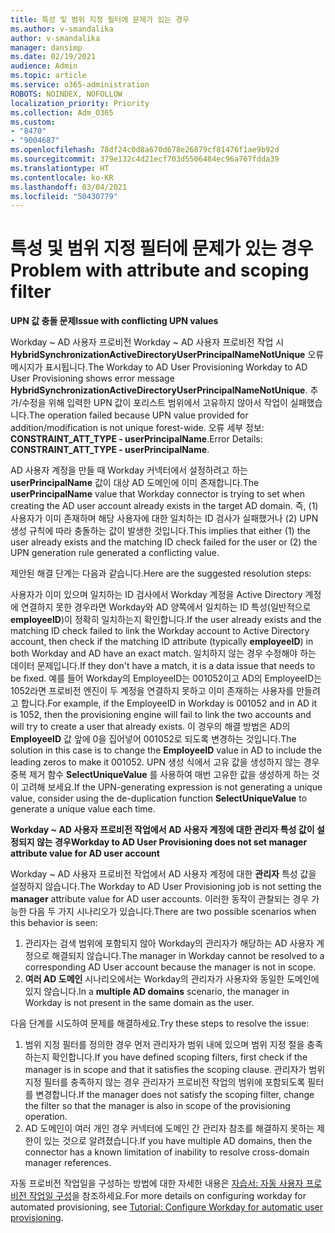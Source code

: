 ```yaml
---
title: 특성 및 범위 지정 필터에 문제가 있는 경우
ms.author: v-smandalika
author: v-smandalika
manager: dansimp
ms.date: 02/19/2021
audience: Admin
ms.topic: article
ms.service: o365-administration
ROBOTS: NOINDEX, NOFOLLOW
localization_priority: Priority
ms.collection: Adm_O365
ms.custom:
- "8470"
- "9004687"
ms.openlocfilehash: 78df24c0d8a670d678e26879cf81476f1ae9b92d
ms.sourcegitcommit: 379e132c4d21ecf703d5506484ec96a767fdda39
ms.translationtype: HT
ms.contentlocale: ko-KR
ms.lasthandoff: 03/04/2021
ms.locfileid: "50430779"
---
```

# <a name="problem-with-attribute-and-scoping-filter"></a><span data-ttu-id="9ba38-102">특성 및 범위 지정 필터에 문제가 있는 경우</span><span class="sxs-lookup"><span data-stu-id="9ba38-102">Problem with attribute and scoping filter</span></span>

<span data-ttu-id="9ba38-103">**UPN 값 충돌 문제**</span><span class="sxs-lookup"><span data-stu-id="9ba38-103">**Issue with conflicting UPN values**</span></span>

<span data-ttu-id="9ba38-104">Workday ~ AD 사용자 프로비전 Workday ~ AD 사용자 프로비전 작업 시 **HybridSynchronizationActiveDirectoryUserPrincipalNameNotUnique** 오류 메시지가 표시됩니다.</span><span class="sxs-lookup"><span data-stu-id="9ba38-104">The Workday to AD User Provisioning Workday to AD User Provisioning shows error message **HybridSynchronizationActiveDirectoryUserPrincipalNameNotUnique**.</span></span> <span data-ttu-id="9ba38-105">추가/수정을 위해 입력한 UPN 값이 포리스트 범위에서 고유하지 않아서 작업이 실패했습니다.</span><span class="sxs-lookup"><span data-stu-id="9ba38-105">The operation failed because UPN value provided for addition/modification is not unique forest-wide.</span></span> <span data-ttu-id="9ba38-106">오류 세부 정보: **CONSTRAINT_ATT_TYPE - userPrincipalName**.</span><span class="sxs-lookup"><span data-stu-id="9ba38-106">Error Details: **CONSTRAINT_ATT_TYPE - userPrincipalName**.</span></span>

<span data-ttu-id="9ba38-107">AD 사용자 계정을 만들 때 Workday 커넥터에서 설정하려고 하는 **userPrincipalName** 값이 대상 AD 도메인에 이미 존재합니다.</span><span class="sxs-lookup"><span data-stu-id="9ba38-107">The **userPrincipalName** value that Workday connector is trying to set when creating the AD user account already exists in the target AD domain.</span></span> <span data-ttu-id="9ba38-108">즉, (1) 사용자가 이미 존재하며 해당 사용자에 대한 일치하는 ID 검사가 실패했거나 (2) UPN 생성 규칙에 따라 충돌하는 값이 발생한 것입니다.</span><span class="sxs-lookup"><span data-stu-id="9ba38-108">This implies that either (1) the user already exists and the matching ID check failed for the user or (2) the UPN generation rule generated a conflicting value.</span></span>

<span data-ttu-id="9ba38-109">제안된 해결 단계는 다음과 같습니다.</span><span class="sxs-lookup"><span data-stu-id="9ba38-109">Here are the suggested resolution steps:</span></span>

<span data-ttu-id="9ba38-110">사용자가 이미 있으며 일치하는 ID 검사에서 Workday 계정을 Active Directory 계정에 연결하지 못한 경우라면 Workday와 AD 양쪽에서 일치하는 ID 특성(일반적으로 **employeeID**)이 정확히 일치하는지 확인합니다.</span><span class="sxs-lookup"><span data-stu-id="9ba38-110">If the user already exists and the matching ID check failed to link the Workday account to Active Directory account, then check if the matching ID attribute (typically **employeeID**) in both Workday and AD have an exact match.</span></span> <span data-ttu-id="9ba38-111">일치하지 않는 경우 수정해야 하는 데이터 문제입니다.</span><span class="sxs-lookup"><span data-stu-id="9ba38-111">If they don't have a match, it is a data issue that needs to be fixed.</span></span> <span data-ttu-id="9ba38-112">예를 들어 Workday의 EmployeeID는 001052이고 AD의 EmployeeID는 1052라면 프로비전 엔진이 두 계정을 연결하지 못하고 이미 존재하는 사용자를 만들려고 합니다.</span><span class="sxs-lookup"><span data-stu-id="9ba38-112">For example, if the EmployeeID in Workday is 001052 and in AD it is 1052, then the provisioning engine will fail to link the two accounts and will try to create a user that already exists.</span></span> <span data-ttu-id="9ba38-113">이 경우의 해결 방법은 AD의 **EmployeeID** 값 앞에 0을 집어넣어 001052로 되도록 변경하는 것입니다.</span><span class="sxs-lookup"><span data-stu-id="9ba38-113">The solution in this case is to change the **EmployeeID** value in AD to include the leading zeros to make it 001052.</span></span>
<span data-ttu-id="9ba38-114">UPN 생성 식에서 고유 값을 생성하지 않는 경우 중복 제거 함수 **SelectUniqueValue** 를 사용하여 매번 고유한 값을 생성하게 하는 것이 고려해 보세요.</span><span class="sxs-lookup"><span data-stu-id="9ba38-114">If the UPN-generating expression is not generating a unique value, consider using the de-duplication function **SelectUniqueValue** to generate a unique value each time.</span></span>

<span data-ttu-id="9ba38-115">**Workday ~ AD 사용자 프로비전 작업에서 AD 사용자 계정에 대한 관리자 특성 값이 설정되지 않는 경우**</span><span class="sxs-lookup"><span data-stu-id="9ba38-115">**Workday to AD User Provisioning does not set manager attribute value for AD user account**</span></span>

<span data-ttu-id="9ba38-116">Workday ~ AD 사용자 프로비전 작업에서 AD 사용자 계정에 대한 **관리자** 특성 값을 설정하지 않습니다.</span><span class="sxs-lookup"><span data-stu-id="9ba38-116">The Workday to AD User Provisioning job is not setting the **manager** attribute value for AD user accounts.</span></span> <span data-ttu-id="9ba38-117">이러한 동작이 관찰되는 경우 가능한 다음 두 가지 시나리오가 있습니다.</span><span class="sxs-lookup"><span data-stu-id="9ba38-117">There are two possible scenarios when this behavior is seen:</span></span>

1. <span data-ttu-id="9ba38-118">관리자는 검색 범위에 포함되지 않아 Workday의 관리자가 해당하는 AD 사용자 계정으로 해결되지 않습니다.</span><span class="sxs-lookup"><span data-stu-id="9ba38-118">The manager in Workday cannot be resolved to a corresponding AD User account because the manager is not in scope.</span></span>
2. <span data-ttu-id="9ba38-119">**여러 AD 도메인** 시나리오에서는 Workday의 관리자가 사용자와 동일한 도메인에 있지 않습니다.</span><span class="sxs-lookup"><span data-stu-id="9ba38-119">In a **multiple AD domains** scenario, the manager in Workday is not present in the same domain as the user.</span></span>

<span data-ttu-id="9ba38-120">다음 단계를 시도하여 문제를 해결하세요.</span><span class="sxs-lookup"><span data-stu-id="9ba38-120">Try these steps to resolve the issue:</span></span>

1. <span data-ttu-id="9ba38-121">범위 지정 필터를 정의한 경우 먼저 관리자가 범위 내에 있으며 범위 지정 절을 충족하는지 확인합니다.</span><span class="sxs-lookup"><span data-stu-id="9ba38-121">If you have defined scoping filters, first check if the manager is in scope and that it satisfies the scoping clause.</span></span> <span data-ttu-id="9ba38-122">관리자가 범위 지정 필터를 충족하지 않는 경우 관리자가 프로비전 작업의 범위에 포함되도록 필터를 변경합니다.</span><span class="sxs-lookup"><span data-stu-id="9ba38-122">If the manager does not satisfy the scoping filter, change the filter so that the manager is also in scope of the provisioning operation.</span></span>
2. <span data-ttu-id="9ba38-123">AD 도메인이 여러 개인 경우 커넥터에 도메인 간 관리자 참조를 해결하지 못하는 제한이 있는 것으로 알려졌습니다.</span><span class="sxs-lookup"><span data-stu-id="9ba38-123">If you have multiple AD domains, then the connector has a known limitation of inability to resolve cross-domain manager references.</span></span>

<span data-ttu-id="9ba38-124">자동 프로비전 작업일을 구성하는 방법에 대한 자세한 내용은 [자습서: 자동 사용자 프로비전 작업일 구성](https://docs.microsoft.com/azure/active-directory/saas-apps/workday-inbound-tutorial)을 참조하세요.</span><span class="sxs-lookup"><span data-stu-id="9ba38-124">For more details on configuring workday for automated provisioning, see [Tutorial: Configure Workday for automatic user provisioning](https://docs.microsoft.com/azure/active-directory/saas-apps/workday-inbound-tutorial).</span></span>













